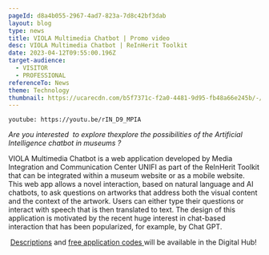 ```yaml
---
pageId: d8a4b055-2967-4ad7-823a-7d8c42bf3dab
layout: blog
type: news
title: VIOLA Multimedia Chatbot | Promo video
desc: VIOLA Multimedia Chatbot | ReInHerit Toolkit
date: 2023-04-12T09:55:00.196Z
target-audience:
  - VISITOR
  - PROFESSIONAL
referenceTo: News
theme: Technology
thumbnail: https://ucarecdn.com/b5f7371c-f2a0-4481-9d95-fb48a66e245b/-/crop/716x558/60,0/-/preview/
---
```



`youtube: https://youtu.be/rIN_D9_MPIA`

*Are you interested  to explore thexplore the possibilities of the Artificial Intelligence chatbot in museums ?*

VIOLA Multimedia Chatbot is a web application developed by Media Integration and Communication Center UNIFI as part of the ReInHerit Toolkit that can be integrated within a museum website or as a mobile website. This web app allows a novel interaction, based on natural language and AI chatbots, to ask questions on artworks that address both the visual content and the context of the artwork. Users can either type their questions or interact with speech that is then translated to text. The design of this application is motivated by the recent huge interest in chat-based interaction that has been popularized, for example, by Chat GPT.

 [Descriptions](https://reinherit-hub.eu/applications) and [free application codes ](https://reinherit-hub.eu/tools/apps)will be available in the Digital Hub!